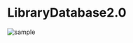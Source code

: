 # LibraryDatabase2.0
![sample](https://github.com/jeffrey33704/LibraryDatabase2.0/blob/main/sample.gif)
